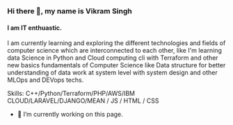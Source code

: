 ### Hi there 👋, my name is Vikram Singh
#### I am IT enthuastic. 
I am currently learning and exploring the different technologies and fields of computer science which are interconnected to each other, like I'm learning data Science in Python and Cloud computing cli with Terraform and other new basics fundamentals of Computer Science like Data structure for better understanding of data work at system level with system design and other MLOps and DEVops techs.

Skills: C++/Python/Terraform/PHP/AWS/IBM CLOUD/LARAVEL/DJANGO/MEAN / JS / HTML / CSS

- 🔭 I’m currently working on this page. 




